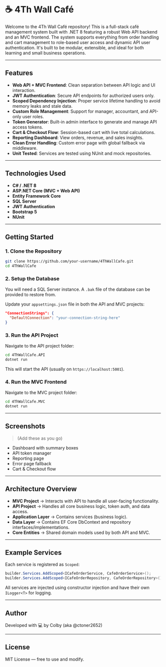 # ☕ 4Th Wall Café

Welcome to the 4Th Wall Café repository! This is a full-stack café management system built with .NET 8 featuring a robust Web API backend and an MVC frontend. The system supports everything from order handling and cart management to role-based user access and dynamic API user authentication. It's built to be modular, extensible, and ideal for both learning and small business operations.

---

## Features

- **Web API + MVC Frontend**: Clean separation between API logic and UI interaction.
- **JWT Authentication**: Secure API endpoints for authorized users only.
- **Scoped Dependency Injection**: Proper service lifetime handling to avoid memory leaks and stale data.
- **Custom Role Management**: Support for manager, accountant, and API-only user roles.
- **Token Generator**: Built-in admin interface to generate and manage API access tokens.
- **Cart & Checkout Flow**: Session-based cart with live total calculations.
- **Reporting Dashboard**: View orders, revenue, and sales insights.
- **Clean Error Handling**: Custom error page with global fallback via middleware.
- **Unit Tested**: Services are tested using NUnit and mock repositories.

---

## Technologies Used

- **C# / .NET 8**
- **ASP.NET Core (MVC + Web API)**
- **Entity Framework Core**
- **SQL Server**
- **JWT Authentication**
- **Bootstrap 5**
- **NUnit**

---

## Getting Started

### 1. Clone the Repository

```bash
git clone https://github.com/your-username/4ThWallCafe.git
cd 4ThWallCafe
```

### 2. Setup the Database

You will need a SQL Server instance. A `.bak` file of the database can be provided to restore from.

Update your `appsettings.json` file in both the API and MVC projects:

```json
"ConnectionStrings": {
  "DefaultConnection": "your-connection-string-here"
}
```

### 3. Run the API Project

Navigate to the API project folder:

```bash
cd 4ThWallCafe.API
dotnet run
```

This will start the API (usually on `https://localhost:5001`).

### 4. Run the MVC Frontend

Navigate to the MVC project folder:

```bash
cd 4ThWallCafe.MVC
dotnet run
```

---

## Screenshots

> (Add these as you go)
- Dashboard with summary boxes
- API token manager
- Reporting page
- Error page fallback
- Cart & Checkout flow

---

## Architecture Overview

- **MVC Project** → Interacts with API to handle all user-facing functionality.
- **API Project** → Handles all core business logic, token auth, and data access.
- **Application Layer** → Contains services (business logic).
- **Data Layer** → Contains EF Core DbContext and repository interfaces/implementations.
- **Core Entities** → Shared domain models used by both API and MVC.

---

## Example Services

Each service is registered as `Scoped`:

```csharp
builder.Services.AddScoped<ICafeOrderService, CafeOrderService>();
builder.Services.AddScoped<ICafeOrderRepository, CafeOrderRepository>();
```

All services are injected using constructor injection and have their own `ILogger<T>` for logging.

---

## Author

Developed with 💻 by Colby (aka @ctoner2652)

---

## License

MIT License — free to use and modify.
